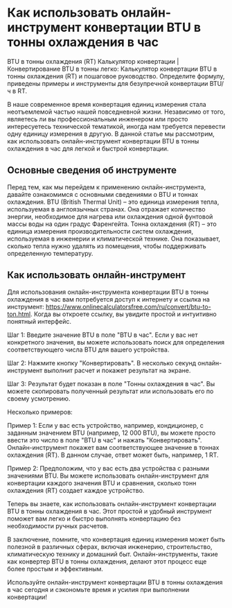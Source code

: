 Как использовать онлайн-инструмент конвертации BTU в тонны охлаждения в час
===========================================================================

BTU в тонны охлаждения (RT) Калькулятор конвертации | Конвертирование BTU в тонны легко: Калькулятор конвертации BTU в тонны охлаждения (RT) и пошаговое руководство. Определите формулу, приведены примеры и инструменты для безупречной конвертации BTU/ч в RT.

В наше современное время конвертация единиц измерения стала неотъемлемой частью нашей повседневной жизни. Независимо от того, являетесь ли вы профессиональным инженером или просто интересуетесь технической тематикой, иногда нам требуется перевести одну единицу измерения в другую. В данной статье мы рассмотрим, как использовать онлайн-инструмент конвертации BTU в тонны охлаждения в час для легкой и быстрой конвертации.

Основные сведения об инструменте
--------------------------------

Перед тем, как мы перейдем к применению онлайн-инструмента, давайте ознакомимся с основными сведениями о BTU и тоннах охлаждения. BTU (British Thermal Unit) – это единица измерения тепла, используемая в англоязычных странах. Она отражает количество энергии, необходимое для нагрева или охлаждения одной фунтовой массы воды на один градус Фаренгейта. Тонна охлаждения (RT) – это единица измерения производительности систем охлаждения, используемая в инженерии и климатической технике. Она показывает, сколько тепла нужно удалять из помещения, чтобы поддерживать определенную температуру.

Как использовать онлайн-инструмент
----------------------------------

Для использования онлайн-инструмента конвертации BTU в тонны охлаждения в час вам потребуется доступ к интернету и ссылка на инструмент: <https://www.onlinecalculatorsfree.com/ru/convert/btu-to-ton.html>. Когда вы откроете ссылку, вы увидите простой и интуитивно понятный интерфейс.

Шаг 1: Введите значение BTU в поле "BTU в час". Если у вас нет конкретного значения, вы можете использовать поиск для определения соответствующего числа BTU для вашего устройства.

Шаг 2: Нажмите кнопку "Конвертировать". В несколько секунд онлайн-инструмент выполнит расчет и покажет результат на экране.

Шаг 3: Результат будет показан в поле "Тонны охлаждения в час". Вы можете скопировать полученный результат или использовать его по своему усмотрению.

Несколько примеров:

Пример 1: Если у вас есть устройство, например, кондиционер, с заданным значением BTU (например, 12 000 BTU), вы можете просто ввести это число в поле "BTU в час" и нажать "Конвертировать". Онлайн-инструмент покажет вам соответствующее значение в тоннах охлаждения (RT). В данном случае, ответ может быть, например, 1 RT.

Пример 2: Предположим, что у вас есть два устройства с разными значениями BTU. Вы можете использовать онлайн-инструмент для конвертации каждого значения BTU и сравнения, сколько тонн охлаждения (RT) создает каждое устройство.

Теперь вы знаете, как использовать онлайн-инструмент конвертации BTU в тонны охлаждения в час. Этот простой и удобный инструмент поможет вам легко и быстро выполнять конвертацию без необходимости ручных расчетов.

В заключение, помните, что конвертация единиц измерения может быть полезной в различных сферах, включая инженерию, строительство, климатическую технику и домашний быт. Онлайн-инструменты, такие как конвертер BTU в тонны охлаждения, делают этот процесс еще более простым и эффективным.

Используйте онлайн-инструмент конвертации BTU в тонны охлаждения в час сегодня и сэкономьте время и усилия при выполнении конвертации!